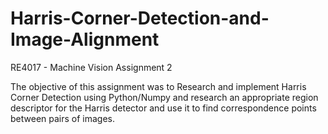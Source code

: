 # Harris-Corner-Detection-and-Image-Alignment
RE4017 - Machine Vision Assignment 2

The objective of this assignment was to Research and implement Harris Corner Detection using Python/Numpy and research an appropriate region descriptor for the Harris detector and use it to find correspondence points between pairs of images.
